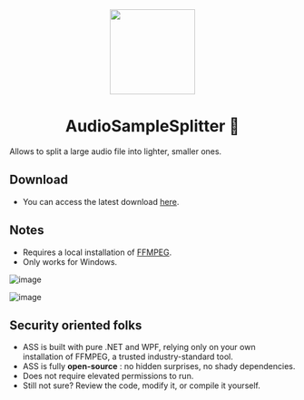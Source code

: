 
<div align="center">
  <a href="https://github.com/AldeRoberge/AudioSampleSplitter/">
    <img src="https://storage.googleapis.com/adg-default-storage/Other/cisors.png" width="150px" height="auto">
  </a>
</div>

<h1 align="center">AudioSampleSplitter 🍑</h1>

Allows to split a large audio file into lighter, smaller ones.

## Download
* You can access the latest download [here](https://github.com/AldeRoberge/AudioSampleSplitter/releases).

## Notes
* Requires a local installation of [FFMPEG](https://www.ffmpeg.org/).
* Only works for Windows.

![image](https://github.com/user-attachments/assets/7a0c64fd-424c-44f6-b2d2-367aee953664)

![image](https://github.com/user-attachments/assets/55ad2193-3f16-484d-8400-24b52c68679e)

## Security oriented folks
* ASS is built with pure .NET and WPF, relying only on your own installation of FFMPEG, a trusted industry-standard tool. 
* ASS is fully **open-source** : no hidden surprises, no shady dependencies.
* Does not require elevated permissions to run.
* Still not sure? Review the code, modify it, or compile it yourself.
